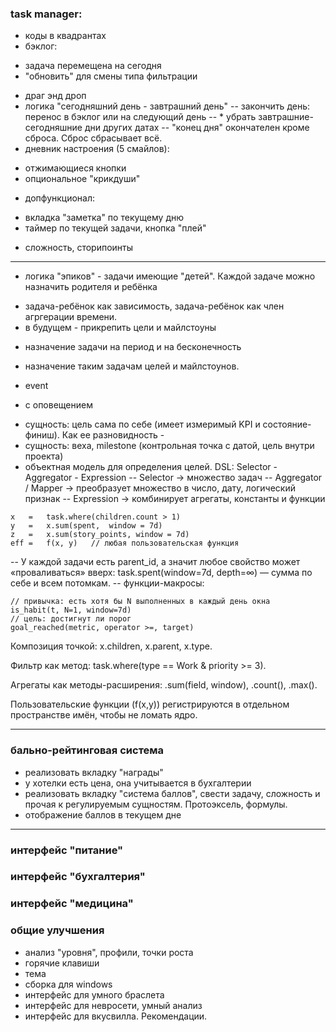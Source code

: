 ### task manager:
* коды в квадрантах
* бэклог: 
- задача перемещена на сегодня
- "обновить" для смены типа фильтрации
* драг энд дроп
* логика "сегодняшний день - завтрашний день"
-- закончить день: перенос в бэклог или на следующий день
-- * убрать завтрашние-сегодняшние дни других датах
-- "конец дня" окончателен кроме сброса. Сброс сбрасывает всё.
* дневник настроения (5 смайлов):
- отжимающиеся кнопки
- опциональное "крикдуши"
* допфункционал:
- вкладка "заметка" по текущему дню
- таймер по текущей задачи, кнопка "плей" 
* сложность, сторипоинты
---
* логика "эпиков" - задачи имеющие "детей". Каждой задаче можно назначить родителя и ребёнка
- задача-ребёнок как зависимость, задача-ребёнок как член агргерации времени.
- в будущем - прикрепить цели и майлстоуны
* назначение задачи на период и на бесконечность
- назначение таким задачам целей и майлстоунов.
* event
- с оповещением
* сущность: цель сама по себе (имеет измеримый KPI и состояние-финиш). Как ее разновидность - 
* сущность: веха, milestone (контрольная точка с датой, цель внутри проекта)
* объектная модель для определения целей. DSL: Selector - Aggregator - Expression
-- Selector → множество задач
-- Aggregator / Mapper → преобразует множество в число, дату, логический признак
-- Expression → комбинирует агрегаты, константы и функции
```
x   =   task.where(children.count > 1)
y   =   x.sum(spent,  window = 7d)
z   =   x.sum(story_points, window = 7d)
eff =   f(x, y)   // любая пользовательская функция
```
-- У каждой задачи есть parent_id, а значит любое свойство может «проваливаться» вверх:
task.spent(window=7d, depth=∞) — сумма по себе и всем потомкам.
-- функции-макросы: 
```
// привычка: есть хотя бы N выполненных в каждый день окна
is_habit(t, N=1, window=7d)
// цель: достигнут ли порог
goal_reached(metric, operator >=, target)
```
Композиция точкой: x.children, x.parent, x.type.

Фильтр как метод: task.where(type == Work & priority >= 3).

Агрегаты как методы-расширения: .sum(field, window), .count(), .max().

Пользовательские функции (f(x,y)) регистрируются в отдельном пространстве имён, чтобы не ломать ядро.

---
### бально-рейтинговая система
* реализовать вкладку "награды"
* у хотелки есть цена, она учитывается в бухгалтерии
* реализовать вкладку "система баллов", свести задачу, сложность и прочая к регулируемым сущностям. Протоэксель, формулы. 
* отображение баллов в текущем дне
---
### интерфейс "питание"
### интерфейс "бухгалтерия"
### интерфейс "медицина"
### общие улучшения
* анализ "уровня", профили, точки роста
* горячие клавиши
* тема
* сборка для windows
* интерфейс для умного браслета
* интерфейс для невросети, умный анализ
* интерфейс для вкусвилла. Рекомендации. 